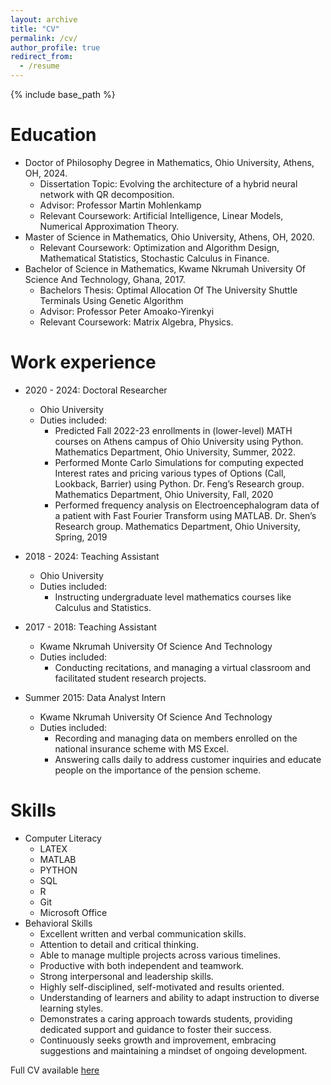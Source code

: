 ```yaml
---
layout: archive
title: "CV"
permalink: /cv/
author_profile: true
redirect_from:
  - /resume
---
```


{% include base_path %}

Education
======
* Doctor of Philosophy Degree in Mathematics, Ohio University, Athens, OH, 2024.
  * Dissertation Topic: Evolving the architecture of a hybrid neural network with QR decomposition.
  * Advisor: Professor Martin Mohlenkamp
  * Relevant Coursework: Artificial Intelligence, Linear Models, Numerical Approximation Theory.
* Master of Science in Mathematics, Ohio University, Athens, OH, 2020.
  * Relevant Coursework: Optimization and Algorithm Design, Mathematical Statistics, Stochastic Calculus in Finance.
* Bachelor of Science in Mathematics, Kwame Nkrumah University Of Science And Technology, Ghana, 2017.
  * Bachelors Thesis: Optimal Allocation Of The University Shuttle Terminals Using Genetic Algorithm
  * Advisor: Professor Peter Amoako-Yirenkyi
  * Relevant Coursework: Matrix Algebra, Physics.
  
Work experience
======
* 2020 - 2024: Doctoral Researcher
  * Ohio University
  * Duties included:
    * Predicted Fall 2022-23 enrollments in (lower-level) MATH courses on Athens campus of Ohio University using Python. Mathematics Department, Ohio University, Summer, 2022.
    * Performed Monte Carlo Simulations for computing expected Interest rates and pricing various types of Options (Call, Lookback, Barrier) using Python. Dr. Feng’s Research group. Mathematics Department, Ohio University, Fall, 2020
    * Performed frequency analysis on Electroencephalogram data of a patient with Fast Fourier Transform using MATLAB. Dr. Shen’s Research group. Mathematics Department, Ohio University, Spring, 2019

* 2018 - 2024: Teaching Assistant
  * Ohio University
  * Duties included:
    * Instructing undergraduate level mathematics courses like Calculus and Statistics.

* 2017 - 2018: Teaching Assistant
  * Kwame Nkrumah University Of Science And Technology
  * Duties included:
    * Conducting recitations, and managing a virtual classroom and facilitated student research projects.

* Summer 2015: Data Analyst Intern
  * Kwame Nkrumah University Of Science And Technology
  * Duties included:
    * Recording and managing data on members enrolled on the national insurance scheme with MS Excel.
    * Answering calls daily to address customer inquiries and educate people on the importance of the pension scheme.
  
Skills
======
* Computer Literacy
  * LATEX
  * MATLAB
  * PYTHON
  * SQL
  * R
  * Git
  * Microsoft Office
* Behavioral Skills
  * Excellent written and verbal communication skills.
  * Attention to detail and critical thinking.
  * Able to manage multiple projects across various timelines.
  * Productive with both independent and teamwork.
  * Strong interpersonal and leadership skills.
  * Highly self-disciplined, self-motivated and results oriented.
  * Understanding of learners and ability to adapt instruction to diverse learning styles.
  * Demonstrates a caring approach towards students, providing dedicated support and guidance to foster their success.
  * Continuously seeks growth and improvement, embracing suggestions and maintaining a mindset of ongoing development.


Full CV available [here](http://mdasabee.github.io/files/Michael_CV.pdf)
